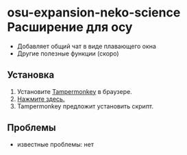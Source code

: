 # osu-expansion-neko-science Расширение для осу

- Добавляет общий чат в виде плавающего окна
- Другие полезные функции (скоро)

## Установка

1. Установите [Tampermonkey](https://www.tampermonkey.net/) в браузере.
2. [Нажмите здесь.](https://github.com/fujiyaa/osu-expansion-neko-science/raw/main/osu-expansion-neko-science.user.js)
3. Tampermonkey предложит установить скрипт.

## Проблемы

- известные проблемы: нет
